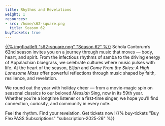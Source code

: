 ```yaml
---
title: Rhythms and Revelations
weight: 1
resources:
- src: /home/s62-square.png
  title: Season 62
buyTickets: true
---
```


<a href="/concerts">{{% imgfloatleft "s62-square.png" "Season 62" %}}</a>
Schola Cantorum’s 62nd season invites you on a journey through music that moves — body, heart, and spirit.
From the infectious rhythms of samba to the driving energy of Appalachian bluegrass,
we celebrate cultures where music pulses with life.
At the heart of the season, *Elijah* and *Come From the Skies: A High Lonesome Mass* offer powerful reflections through music shaped by faith, resilience, and revelation.

We round out the year with holiday cheer — from a movie-magic spin on seasonal classics to our beloved *Messiah* Sing, now in its 59th year.
Whether you’re a longtime listener or a first-time singer, we hope you’ll find connection, curiosity, and community in every note.

Feel the rhythm. Find your revelation. Get tickets now!
{{% buy-tickets "Buy FlexPASS Subscriptions" "subscription-2025-26" %}}

